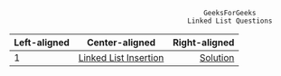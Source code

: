                                                     GeeksForGeeks
                                                Linked List Questions 
                                                
| Left-aligned | Center-aligned | Right-aligned |
| :---         |     :---:      |          ---: |
|         1     |[Linked List Insertion](https://practice.geeksforgeeks.org/problems/linked-list-insertion-1587115620/1?page=1&difficulty[]=-1&category[]=Linked%20List&sortBy=submissions)      | [Solution](https://github.com/Asmit-Rai/GeeksForGeeks/blob/af442fc2cac7ceed6bc2695ab3ec2b5d08d1fd13/C++%20Solution)|






